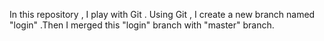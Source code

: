 In this  repository , I play with Git . Using Git , I create a new branch named "login" .Then I merged this "login" branch with "master" branch.
